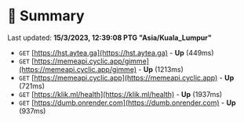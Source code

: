 # 📖 Summary
Last updated: **15/3/2023, 12:39:08 PTG "Asia/Kuala_Lumpur"**

- `GET` [https://hst.aytea.ga](https://hst.aytea.ga) - **Up** (449ms)
- `GET` [https://memeapi.cyclic.app/gimme](https://memeapi.cyclic.app/gimme) - **Up** (1213ms)
- `GET` [https://memeapi.cyclic.app](https://memeapi.cyclic.app) - **Up** (721ms)
- `GET` [https://klik.ml/health](https://klik.ml/health) - **Up** (1937ms)
- `GET` [https://dumb.onrender.com](https://dumb.onrender.com) - **Up** (937ms)

